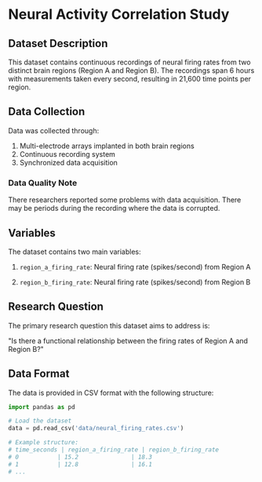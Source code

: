 # Neural Activity Correlation Study

## Dataset Description

This dataset contains continuous recordings of neural firing rates from two distinct brain regions (Region A and Region B). The recordings span 6 hours with measurements taken every second, resulting in 21,600 time points per region.

## Data Collection

Data was collected through:
1. Multi-electrode arrays implanted in both brain regions
2. Continuous recording system
3. Synchronized data acquisition

### Data Quality Note

There researchers reported some problems with data acquisition. There may be periods during the recording where the data is corrupted.

## Variables

The dataset contains two main variables:

1. `region_a_firing_rate`: Neural firing rate (spikes/second) from Region A

2. `region_b_firing_rate`: Neural firing rate (spikes/second) from Region B

## Research Question

The primary research question this dataset aims to address is:

"Is there a functional relationship between the firing rates of Region A and Region B?"

## Data Format

The data is provided in CSV format with the following structure:
```python
import pandas as pd

# Load the dataset
data = pd.read_csv('data/neural_firing_rates.csv')

# Example structure:
# time_seconds | region_a_firing_rate | region_b_firing_rate
# 0           | 15.2               | 18.3
# 1           | 12.8               | 16.1
# ...
```

